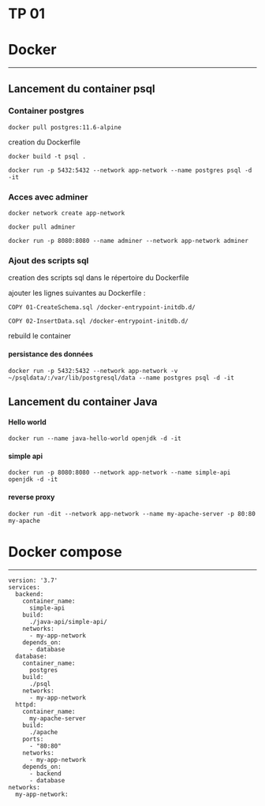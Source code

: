 # TP 01

# Docker

---

## Lancement du container psql

### Container postgres

`docker pull postgres:11.6-alpine`

creation du Dockerfile

`docker build -t psql .`

`docker run -p 5432:5432 --network app-network --name postgres psql -d -it`

### Acces avec adminer

`docker network create app-network`

`docker pull adminer`

`docker run -p 8080:8080 --name adminer --network app-network adminer`

### Ajout des scripts sql

creation des scripts sql dans le répertoire du Dockerfile

ajouter les lignes suivantes au Dockerfile :

`COPY 01-CreateSchema.sql /docker-entrypoint-initdb.d/`

`COPY 02-InsertData.sql /docker-entrypoint-initdb.d/`

rebuild le container

#### persistance des données

`docker run -p 5432:5432 --network app-network -v ~/psqldata/:/var/lib/postgresql/data --name postgres psql -d -it`

## Lancement du container Java

#### Hello world

`docker run --name java-hello-world openjdk -d -it`

#### simple api

`docker run -p 8080:8080 --network app-network --name simple-api openjdk -d -it`

#### reverse proxy

`docker run -dit --network app-network --name my-apache-server -p 80:80 my-apache`

# Docker compose

---

```
version: '3.7'
services:
  backend:
    container_name:
      simple-api
    build:
      ./java-api/simple-api/
    networks:
      - my-app-network
    depends_on:
      - database
  database:
    container_name:
      postgres
    build:
      ./psql
    networks:
      - my-app-network
  httpd:
    container_name:
      my-apache-server
    build:
      ./apache
    ports:
      - "80:80"
    networks:
      - my-app-network
    depends_on:
      - backend
      - database
networks:
  my-app-network:
```
